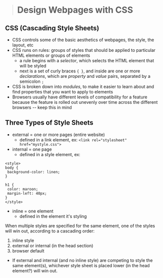 > # Design Webpages with CSS

## CSS (Cascading Style Sheets)
- CSS controls some of the basic aesthetics of webpages, the style, the layout, etc
- CSS runs on rules: groups of styles that should be applied to particular HTML elements or groups of elements
  - a rule begins with a *selector*, which selects the HTML element that will be styled
  - next is a set of curly braces `{ }`, and inside are one or more *declarations*, which are *property* and *value* pairs, separated by a semicolon `;`
- CSS is broken down into *modules*, to make it easier to learn about and find properties that you want to apply to elements
- Browsers usually have different levels of compatibility for a feature because the feature is rolled out unevenly over time across the different browsers -- keep this in mind

## Three Types of Style Sheets
- external = one or more pages (entire website)
  - defined in a link element, ex: `<link rel="stylesheet" href="mystyle.css">`
- internal = one page
  - defined in a style element, ex:
 ```
 <style>
body {
  background-color: linen;
}

h1 {
  color: maroon;
  margin-left: 40px;
}
</style>
```
- inline = one element
  - defined in the element it's styling

When multiple styles are specified for the same element, one of the styles will win out, according to a cascading order:
1. inline style
2. external or internal (in the head section)
3. browser default
- If external and internal (and no inline style) are competing to style the same element(s), whichever style sheet is placed lower (in the head element?) will win out.